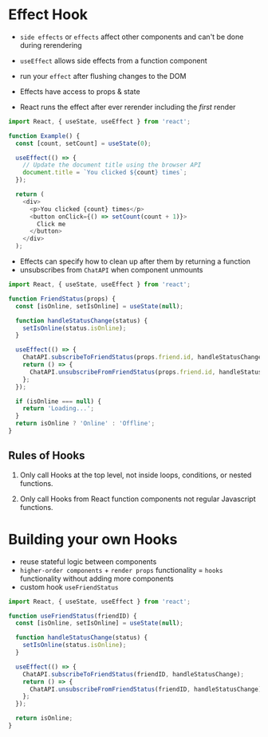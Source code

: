 # Effect Hook

* `side effects` or `effects` affect other components and can't be done during rerendering
* `useEffect` allows side effects from a function component

* run your `effect` after flushing changes to the DOM
* Effects have access to props & state
* React runs the effect after ever rerender including the _first_ render
```ts
import React, { useState, useEffect } from 'react';

function Example() {
  const [count, setCount] = useState(0);

  useEffect(() => {
    // Update the document title using the browser API
    document.title = `You clicked ${count} times`;
  });

  return (
    <div>
      <p>You clicked {count} times</p>
      <button onClick={() => setCount(count + 1)}>
        Click me
      </button>
    </div>
  );
```

* Effects can specify how to clean up after them by returning a function
* unsubscribes from `ChatAPI` when component unmounts

```ts
import React, { useState, useEffect } from 'react';

function FriendStatus(props) {
  const [isOnline, setIsOnline] = useState(null);

  function handleStatusChange(status) {
    setIsOnline(status.isOnline);
  }

  useEffect(() => {
    ChatAPI.subscribeToFriendStatus(props.friend.id, handleStatusChange);
    return () => {
      ChatAPI.unsubscribeFromFriendStatus(props.friend.id, handleStatusChange);
    };
  });

  if (isOnline === null) {
    return 'Loading...';
  }
  return isOnline ? 'Online' : 'Offline';
}
```

## Rules of Hooks
1. Only call Hooks at the top level, not inside loops, conditions, or nested functions.

1. Only call Hooks from React function components not regular Javascript functions.

# Building your own Hooks

* reuse stateful logic between components
* `higher-order components` + `render props` functionality = `hooks` functionality without adding more components
* custom hook `useFriendStatus`

```ts
import React, { useState, useEffect } from 'react';

function useFriendStatus(friendID) {
  const [isOnline, setIsOnline] = useState(null);

  function handleStatusChange(status) {
    setIsOnline(status.isOnline);
  }

  useEffect(() => {
    ChatAPI.subscribeToFriendStatus(friendID, handleStatusChange);
    return () => {
      ChatAPI.unsubscribeFromFriendStatus(friendID, handleStatusChange);
    };
  });

  return isOnline;
}
```